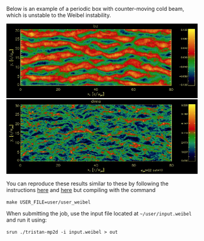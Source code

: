 Below is an example of a periodic box with counter-moving cold beam, which is unstable to the Weibel instability. 

<img src="_img/sample_weibelBz.jpg" alt="Bz" class="inline"/>
<img src="_img/sample_weibel_dens.jpg" alt="Density" class="inline"/>


You can reproduce these results similar to these by following the instructions [here](Downloading-and-Compiling-Tristan) and [here](Running-your-first-Tristan-MP-simulation) but compiling with the command

`make USER_FILE=user/user_weibel`

When submitting the job, use the input file located at `~/user/input.weibel` and run it using:

`srun ./tristan-mp2d -i input.weibel > out`
